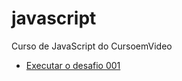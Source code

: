# javascript
 Curso de JavaScript do CursoemVideo

 * <p><a href="https://erikaestudar.github.io/javascript/desafios-javascript/d001/index.html">Executar o desafio 001</a></p>
